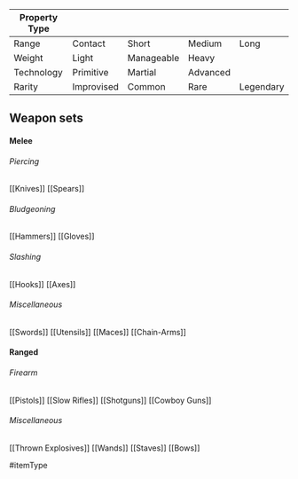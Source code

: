 
| Property Type |            |            |          |           |
| ------------- | ---------- | ---------- | -------- | --------- |
| Range         | Contact    | Short      | Medium   | Long      |
| Weight        | Light      | Manageable | Heavy    |           |
| Technology    | Primitive  | Martial    | Advanced |           |
| Rarity        | Improvised | Common     | Rare     | Legendary |

## Weapon sets

#### Melee

###### Piercing
[[Knives]]
[[Spears]]
###### Bludgeoning
[[Hammers]]
[[Gloves]]
###### Slashing
[[Hooks]]
[[Axes]]
###### Miscellaneous
[[Swords]]
[[Utensils]]
[[Maces]]
[[Chain-Arms]]

#### Ranged

###### Firearm
[[Pistols]]
[[Slow Rifles]]
[[Shotguns]]
[[Cowboy Guns]]
###### Miscellaneous
[[Thrown Explosives]]
[[Wands]]
[[Staves]]
[[Bows]]


#itemType 